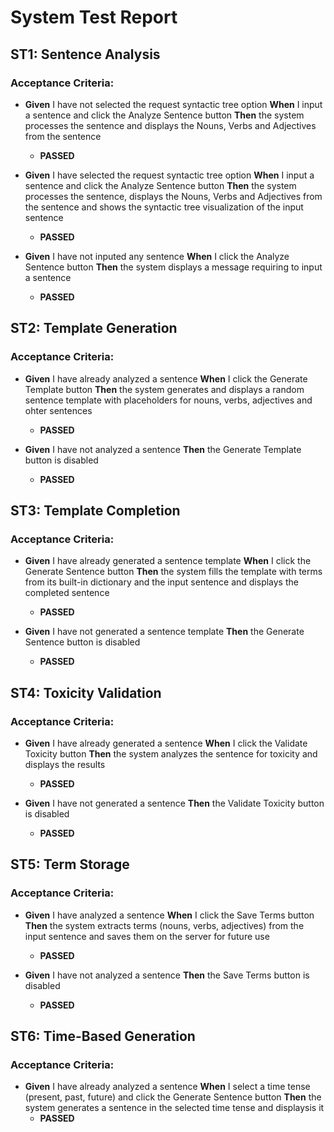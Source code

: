 <!--
---
title: System Test Report
layout: default
nav_order: 3
---
-->

# System Test Report

## ST1: Sentence Analysis
### Acceptance Criteria:
- **Given** I have not selected the request syntactic tree option
**When** I input a sentence and click the Analyze Sentence button
**Then** the system processes the sentence and displays the Nouns, Verbs and Adjectives from the sentence  
    - **PASSED**

- **Given** I have selected the request syntactic tree option
**When** I input a sentence and click the Analyze Sentence button
**Then** the system processes the sentence, displays the Nouns, Verbs and Adjectives from the sentence and shows the syntactic tree visualization of the input sentence  
    - **PASSED**

- **Given** I have not inputed any sentence
**When** I click the Analyze Sentence button
**Then** the system displays a message requiring to input a sentence    
    - **PASSED**

## ST2: Template Generation
### Acceptance Criteria:
- **Given** I have already analyzed a sentence
**When** I click the Generate Template button
**Then** the system generates and displays a random sentence template with placeholders for nouns, verbs, adjectives and ohter sentences
    - **PASSED**

- **Given** I have not analyzed a sentence
**Then** the Generate Template button is disabled
    - **PASSED**

## ST3: Template Completion
### Acceptance Criteria:
- **Given** I have already generated a sentence template
**When** I click the Generate Sentence button
**Then** the system fills the template with terms from its built-in dictionary and the input sentence and displays the completed sentence
    - **PASSED**

- **Given** I have not generated a sentence template
**Then** the Generate Sentence button is disabled
    - **PASSED**

## ST4: Toxicity Validation
### Acceptance Criteria:
- **Given** I have already generated a sentence
**When** I click the Validate Toxicity button
**Then** the system analyzes the sentence for toxicity and displays the results
    - **PASSED**

- **Given** I have not generated a sentence
**Then** the Validate Toxicity button is disabled
    - **PASSED**

## ST5: Term Storage
### Acceptance Criteria:
- **Given** I have analyzed a sentence
**When** I click the Save Terms button
**Then** the system extracts terms (nouns, verbs, adjectives) from the input sentence and saves them on the server for future use
    - **PASSED**

- **Given** I have not analyzed a sentence
**Then** the Save Terms button is disabled
    - **PASSED**

## ST6: Time-Based Generation
### Acceptance Criteria:
- **Given** I have already analyzed a sentence
**When** I select a time tense (present, past, future) and click the Generate Sentence button
**Then** the system generates a sentence in the selected time tense and displaysis it
    - **PASSED**